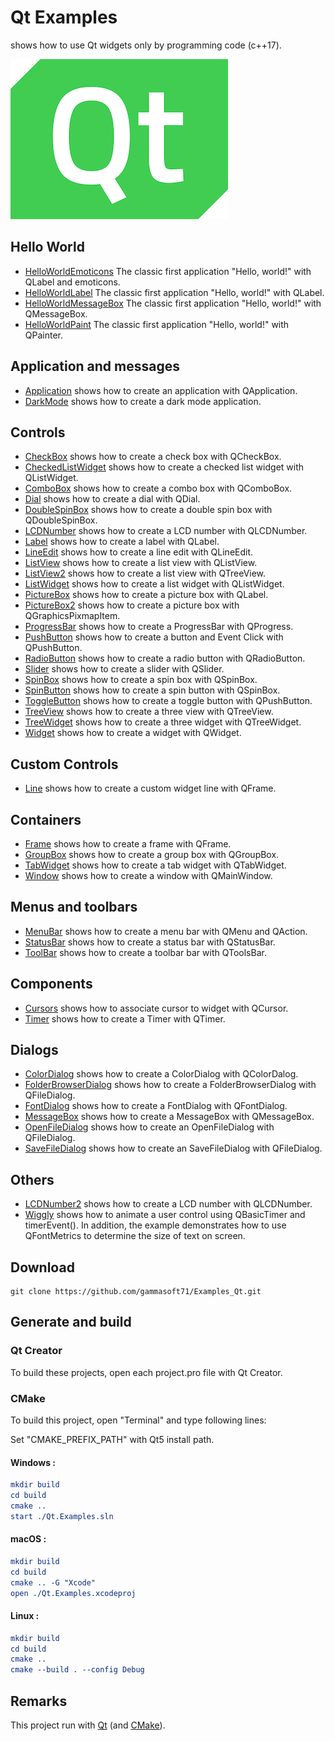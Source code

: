 # Qt Examples

shows how to use Qt widgets only by programming code (c++17).

[![qt](../docs/Pictures/qt_header.png)](https://gammasoft71.wixsite.com/gammasoft/qt)

## Hello World

* [HelloWorldEmoticons](HelloWorlds/HelloWorldEmoticons) The classic first application "Hello, world!" with QLabel and emoticons.
* [HelloWorldLabel](HelloWorlds/HelloWorldLabel) The classic first application "Hello, world!" with QLabel.
* [HelloWorldMessageBox](HelloWorlds/HelloWorldMessageBox) The classic first application "Hello, world!" with QMessageBox.
* [HelloWorldPaint](HelloWorlds/HelloWorldPaint) The classic first application "Hello, world!" with QPainter.

## Application and messages

* [Application](Applications/Application) shows how to create an application with QApplication.
* [DarkMode](Applications/DarkMode) shows how to create a dark mode application.

## Controls

* [CheckBox](Controls/CheckBox) shows how to create a check box with QCheckBox.
* [CheckedListWidget](Controls/CheckedListWidget) shows how to create a checked list widget with QListWidget.
* [ComboBox](Controls/ComboBox) shows how to create a combo box with QComboBox.
* [Dial](Controls/Dial) shows how to create a dial with QDial.
* [DoubleSpinBox](Controls/DoubleSpinBox) shows how to create a double spin box with QDoubleSpinBox.
* [LCDNumber](Controls/LCDNumber) shows how to create a LCD number with QLCDNumber.
* [Label](Controls/Label) shows how to create a label with QLabel.
* [LineEdit](Controls/LineEdit) shows how to create a line edit with QLineEdit.
* [ListView](Controls/ListWidget) shows how to create a list view with QListView.
* [ListView2](Controls/ListView2) shows how to create a list view with QTreeView.
* [ListWidget](Controls/ListWidget) shows how to create a list widget with QListWidget.
* [PictureBox](Controls/PictureBox) shows how to create a picture box with QLabel.
* [PictureBox2](Controls/PictureBox2) shows how to create a picture box with QGraphicsPixmapItem.
* [ProgressBar](Controls/ProgressBar) shows how to create a ProgressBar with QProgress.
* [PushButton](Controls/PushButton) shows how to create a button and Event Click with QPushButton.
* [RadioButton](Controls/RadioButton) shows how to create a radio button with QRadioButton.
* [Slider](Controls/Slider) shows how to create a slider with QSlider.
* [SpinBox](Controls/SpinBox) shows how to create a spin box with QSpinBox.
* [SpinButton](Controls/SpinButton) shows how to create a spin button with QSpinBox.
* [ToggleButton](Controls/ToggleButton) shows how to create a toggle button with QPushButton.
* [TreeView](Controls/TreeView) shows how to create a three view with QTreeView.
* [TreeWidget](Controls/TreeWidget) shows how to create a three widget with QTreeWidget.
* [Widget](Controls/ToggleButton) shows how to create a widget with QWidget.

## Custom Controls

* [Line](CustomControls/Line) shows how to create a custom widget line with QFrame.

## Containers

* [Frame](Containers/Frame) shows how to create a frame with QFrame.
* [GroupBox](Containers/GroupBox) shows how to create a group box with QGroupBox.
* [TabWidget](Containers/TabWidget) shows how to create a tab widget with QTabWidget.
* [Window](Containers/Window) shows how to create a window with QMainWindow.

## Menus and toolbars

* [MenuBar](MenusAndToolbars/MenuBar) shows how to create a menu bar with QMenu and QAction.
* [StatusBar](MenusAndToolbars/StatusBar) shows how to create a status bar with QStatusBar.
* [ToolBar](MenusAndToolbars/ToolBar) shows how to create a toolbar bar with QToolsBar.

## Components

* [Cursors](Components/Cursors) shows how to associate cursor to widget with QCursor.
* [Timer](Components/Timer) shows how to create a Timer with QTimer.

## Dialogs

* [ColorDialog](Dialogs/ColorDialog) shows how to create a ColorDialog with QColorDalog.
* [FolderBrowserDialog](FolderBrowserDialog) shows how to create a FolderBrowserDialog with QFileDialog.
* [FontDialog](Dialogs/FontDialog) shows how to create a FontDialog with QFontDialog.
* [MessageBox](Dialogs/MessageBox) shows how to create a MessageBox with QMessageBox.
* [OpenFileDialog](Dialogs/OpenFileDialog) shows how to create an OpenFileDialog with QFileDialog.
* [SaveFileDialog](Dialogs/SaveFileDialog) shows how to create an SaveFileDialog with QFileDialog.

## Others

* [LCDNumber2](Others/LCDNumber2) shows how to create a LCD number with QLCDNumber.
* [Wiggly](Others/Wiggly) shows how to animate a user control using QBasicTimer and timerEvent(). In addition, the example demonstrates how to use QFontMetrics to determine the size of text on screen.

## Download

``` shell
git clone https://github.com/gammasoft71/Examples_Qt.git

```

## Generate and build

### Qt Creator

To build these projects, open each project.pro file with Qt Creator.

### CMake

To build this project, open "Terminal" and type following lines:

Set "CMAKE_PREFIX_PATH" with Qt5 install path.

#### Windows :

``` cmake
mkdir build
cd build
cmake ..
start ./Qt.Examples.sln
```

#### macOS :

``` cmake
mkdir build
cd build
cmake .. -G "Xcode"
open ./Qt.Examples.xcodeproj
```

#### Linux :

``` cmake
mkdir build
cd build
cmake .. 
cmake --build . --config Debug
```


## Remarks

This project run with [Qt](https://www.qt.io) (and [CMake](https://cmake.org)).
